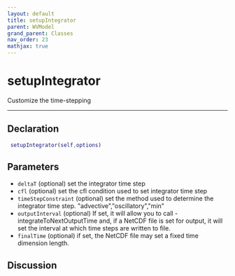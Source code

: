 ```yaml
---
layout: default
title: setupIntegrator
parent: WVModel
grand_parent: Classes
nav_order: 23
mathjax: true
---
```


#  setupIntegrator

Customize the time-stepping


---

## Declaration
```matlab
 setupIntegrator(self,options)
```
## Parameters
+ `deltaT`  (optional) set the integrator time step
+ `cfl`  (optional) set the cfl condition used to set integrator time step
+ `timeStepConstraint`  (optional) set the method used to determine the integrator time step. "advective","oscillatory","min"
+ `outputInterval`  (optional) If set, it will allow you to call -integrateToNextOutputTime and, if a NetCDF file is set for output, it will set the interval at which time steps are written to file.
+ `finalTime`  (optional) if set, the NetCDF file may set a fixed time dimension length.

## Discussion

              
